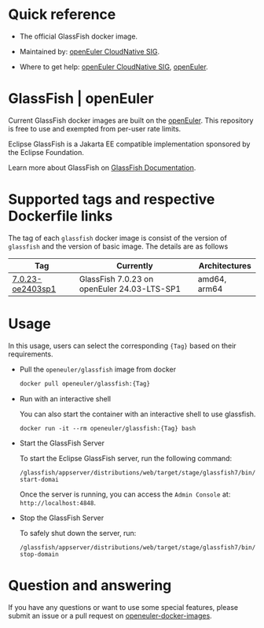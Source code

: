 # Quick reference

- The official GlassFish docker image.

- Maintained by: [openEuler CloudNative SIG](https://gitee.com/openeuler/cloudnative).

- Where to get help: [openEuler CloudNative SIG](https://gitee.com/openeuler/cloudnative), [openEuler](https://gitee.com/openeuler/community).

# GlassFish | openEuler
Current GlassFish docker images are built on the [openEuler](https://repo.openeuler.org/). This repository is free to use and exempted from per-user rate limits.

Eclipse GlassFish is a Jakarta EE compatible implementation sponsored by the Eclipse Foundation.

Learn more about GlassFish on [GlassFish Documentation](https://glassfish.org/documentation.html)⁠.

# Supported tags and respective Dockerfile links
The tag of each `glassfish` docker image is consist of the version of `glassfish` and the version of basic image. The details are as follows

| Tag                                                                                                                                  | Currently                                   | Architectures |
|--------------------------------------------------------------------------------------------------------------------------------------|---------------------------------------------|---------------|
| [7.0.23-oe2403sp1](https://gitee.com/openeuler/openeuler-docker-images/blob/master/Others/glassfish/7.0.23/24.03-lts-sp1/Dockerfile) | GlassFish 7.0.23 on openEuler 24.03-LTS-SP1 | amd64, arm64  |

# Usage
In this usage, users can select the corresponding `{Tag}` based on their requirements.

- Pull the `openeuler/glassfish` image from docker

	```bash
	docker pull openeuler/glassfish:{Tag}
	```

- Run with an interactive shell

    You can also start the container with an interactive shell to use glassfish.
    ```
    docker run -it --rm openeuler/glassfish:{Tag} bash
    ```
  
- Start the GlassFish Server
  
    To start the Eclipse GlassFish server, run the following command:
    ```
    /glassfish/appserver/distributions/web/target/stage/glassfish7/bin/asadmin start-domai
    ```
    Once the server is running, you can access the `Admin Console` at: ` http://localhost:4848`.

- Stop the GlassFish Server
    
    To safely shut down the server, run:
    ```   
    /glassfish/appserver/distributions/web/target/stage/glassfish7/bin/asadmin stop-domain
    ```

# Question and answering
If you have any questions or want to use some special features, please submit an issue or a pull request on [openeuler-docker-images](https://gitee.com/openeuler/openeuler-docker-images).